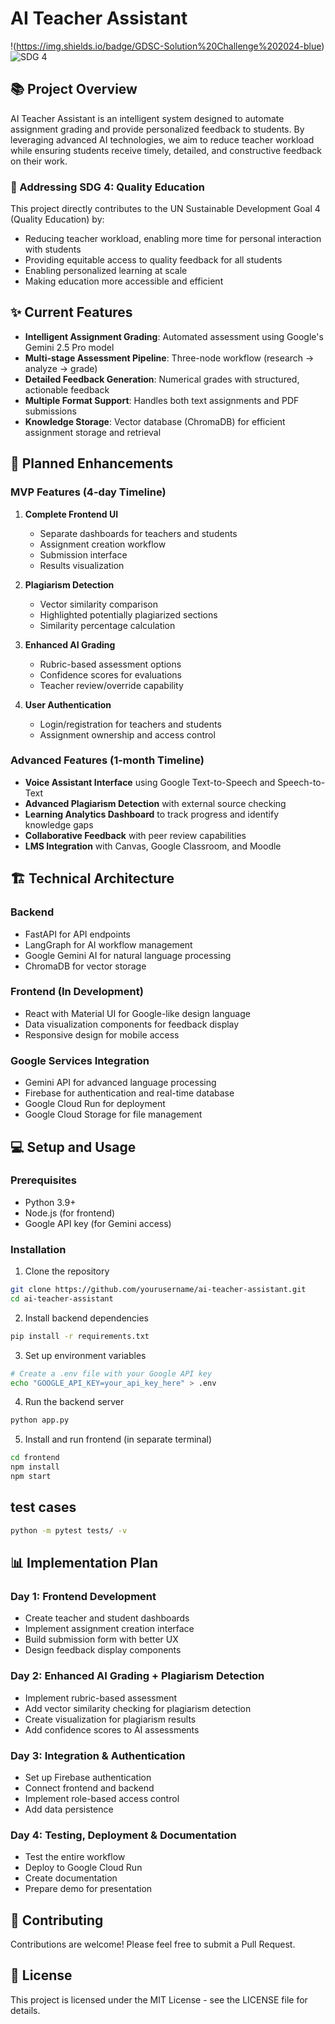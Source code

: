 # AI Teacher Assistant

!(https://img.shields.io/badge/GDSC-Solution%20Challenge%202024-blue)
![SDG 4](https://img.shields.io/badge/SDG-4%20Quality%20Education-red)

## 📚 Project Overview

AI Teacher Assistant is an intelligent system designed to automate assignment grading and provide personalized feedback to students. By leveraging advanced AI technologies, we aim to reduce teacher workload while ensuring students receive timely, detailed, and constructive feedback on their work.

### 🎯 Addressing SDG 4: Quality Education

This project directly contributes to the UN Sustainable Development Goal 4 (Quality Education) by:

- Reducing teacher workload, enabling more time for personal interaction with students
- Providing equitable access to quality feedback for all students
- Enabling personalized learning at scale
- Making education more accessible and efficient

## ✨ Current Features

- **Intelligent Assignment Grading**: Automated assessment using Google's Gemini 2.5 Pro model
- **Multi-stage Assessment Pipeline**: Three-node workflow (research → analyze → grade)
- **Detailed Feedback Generation**: Numerical grades with structured, actionable feedback
- **Multiple Format Support**: Handles both text assignments and PDF submissions
- **Knowledge Storage**: Vector database (ChromaDB) for efficient assignment storage and retrieval

## 🚀 Planned Enhancements

### MVP Features (4-day Timeline)

1. **Complete Frontend UI**
   - Separate dashboards for teachers and students
   - Assignment creation workflow
   - Submission interface
   - Results visualization

2. **Plagiarism Detection**
   - Vector similarity comparison
   - Highlighted potentially plagiarized sections
   - Similarity percentage calculation

3. **Enhanced AI Grading**
   - Rubric-based assessment options
   - Confidence scores for evaluations
   - Teacher review/override capability

4. **User Authentication**
   - Login/registration for teachers and students
   - Assignment ownership and access control

### Advanced Features (1-month Timeline)

- **Voice Assistant Interface** using Google Text-to-Speech and Speech-to-Text
- **Advanced Plagiarism Detection** with external source checking
- **Learning Analytics Dashboard** to track progress and identify knowledge gaps
- **Collaborative Feedback** with peer review capabilities
- **LMS Integration** with Canvas, Google Classroom, and Moodle

## 🏗️ Technical Architecture

### Backend
- FastAPI for API endpoints
- LangGraph for AI workflow management
- Google Gemini AI for natural language processing
- ChromaDB for vector storage

### Frontend (In Development)
- React with Material UI for Google-like design language
- Data visualization components for feedback display
- Responsive design for mobile access

### Google Services Integration
- Gemini API for advanced language processing
- Firebase for authentication and real-time database
- Google Cloud Run for deployment
- Google Cloud Storage for file management

## 💻 Setup and Usage

### Prerequisites
- Python 3.9+
- Node.js (for frontend)
- Google API key (for Gemini access)

### Installation

1. Clone the repository
```bash
git clone https://github.com/yourusername/ai-teacher-assistant.git
cd ai-teacher-assistant
```

2. Install backend dependencies
```bash
pip install -r requirements.txt
```

3. Set up environment variables
```bash
# Create a .env file with your Google API key
echo "GOOGLE_API_KEY=your_api_key_here" > .env
```

4. Run the backend server
```bash
python app.py
```

5. Install and run frontend (in separate terminal)
```bash
cd frontend
npm install
npm start
```


## test cases

```bash
python -m pytest tests/ -v
```

## 📊 Implementation Plan

### Day 1: Frontend Development
- Create teacher and student dashboards
- Implement assignment creation interface
- Build submission form with better UX
- Design feedback display components

### Day 2: Enhanced AI Grading + Plagiarism Detection
- Implement rubric-based assessment
- Add vector similarity checking for plagiarism detection
- Create visualization for plagiarism results
- Add confidence scores to AI assessments

### Day 3: Integration & Authentication
- Set up Firebase authentication
- Connect frontend and backend
- Implement role-based access control
- Add data persistence

### Day 4: Testing, Deployment & Documentation
- Test the entire workflow
- Deploy to Google Cloud Run
- Create documentation
- Prepare demo for presentation

## 🤝 Contributing

Contributions are welcome! Please feel free to submit a Pull Request.

## 📄 License

This project is licensed under the MIT License - see the LICENSE file for details.
